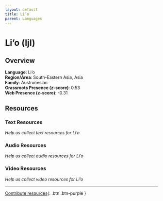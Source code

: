 ```yaml
---
layout: default
title: Li’o
parent: Languages
---
```


# Li’o (ljl)

## Overview

**Language**: Li’o  
**Region/Area**: South-Eastern Asia, Asia  
**Family**: Austronesian  
**Grassroots Presence (z-score)**: 0.53  
**Web Presence (z-score)**: -0.31  

## Resources

### Text Resources
*Help us collect text resources for Li’o*

### Audio Resources
*Help us collect audio resources for Li’o*

### Video Resources
*Help us collect video resources for Li’o*

---

[Contribute resources](https://forms.office.com/e/1SfLJx3u1r){: .btn .btn-purple }
